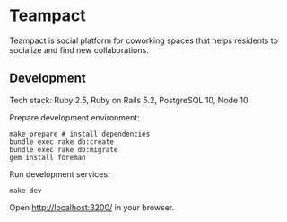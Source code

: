 # Teampact

Teampact is social platform for coworking spaces that helps residents to socialize and find new collaborations. 

## Development

Tech stack: Ruby 2.5, Ruby on Rails 5.2, PostgreSQL 10, Node 10  

Prepare development environment:

    make prepare # install dependencies
    bundle exec rake db:create
    bundle exec rake db:migrate
    gem install foreman
    
Run development services:
    
    make dev

Open [http://localhost:3200/](http://localhost:3200/) in your browser.
